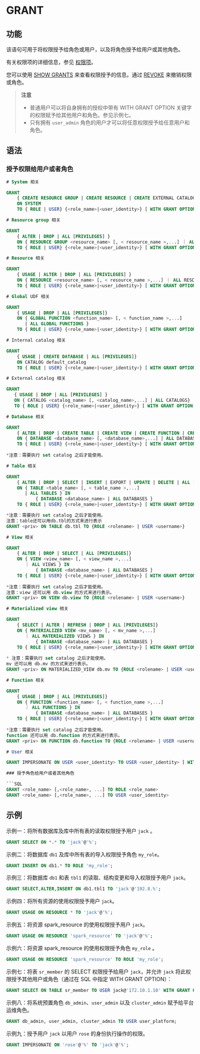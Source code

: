 # GRANT

## 功能

该语句可用于将权限授予给角色或用户，以及将角色授予给用户或其他角色。

有关权限项的详细信息，参见 [权限项](../../../administration/privilege_item.md)。

您可以使用 [SHOW GRANTS](SHOW%20GRANTS.md) 来查看权限授予的信息。通过 [REVOKE](REVOKE.md) 来撤销权限或角色。

> **注意**
>
> - 普通用户可以将自身拥有的授权中带有 WITH GRANT OPTION 关键字的权限赋予给其他用户和角色。参见示例七。
> - 只有拥有 `user_admin` 角色的用户才可以将任意权限授予给任意用户和角色。

## 语法

### 授予权限给用户或者角色

```SQL
# System 相关

GRANT  
    { CREATE RESOURCE GROUP | CREATE RESOURCE | CREATE EXTERNAL CATALOG | REPOSITORY | BLACKLIST | FILE | OPERATE | ALL [PRIVILEGES]} 
    ON SYSTEM
    TO { ROLE | USER} {<role_name>|<user_identity>} [ WITH GRANT OPTION ]

# Resource group 相关

GRANT  
    { ALTER | DROP | ALL [PRIVILEGES] } 
    ON { RESOURCE GROUP <resource_name> [, < resource_name >,...] ｜ ALL RESOURCE GROUPS} 
    TO { ROLE | USER} {<role_name>|<user_identity>} [ WITH GRANT OPTION ]

# Resource 相关

GRANT 
    { USAGE | ALTER | DROP | ALL [PRIVILEGES] } 
    ON { RESOURCE <resource_name> [, < resource_name >,...] ｜ ALL RESOURCES} 
    TO { ROLE | USER} {<role_name>|<user_identity>} [ WITH GRANT OPTION ]

# Global UDF 相关

GRANT
    { USAGE | DROP | ALL [PRIVILEGES]} 
    ON { GLOBAL FUNCTION <function_name> [, < function_name >,...]    
       | ALL GLOBAL FUNCTIONS }
    TO { ROLE | USER} {<role_name>|<user_identity>} [ WITH GRANT OPTION ]

# Internal catalog 相关

GRANT 
    { USAGE | CREATE DATABASE | ALL [PRIVILEGES]} 
    ON CATALOG default_catalog
    TO { ROLE | USER} {<role_name>|<user_identity>} [ WITH GRANT OPTION ]

# External catalog 相关

GRANT  
   { USAGE | DROP | ALL [PRIVILEGES] } 
   ON { CATALOG <catalog_name> [, <catalog_name>,...] | ALL CATALOGS}
   TO { ROLE | USER} {<role_name>|<user_identity>} [ WITH GRANT OPTION ]

# Database 相关

GRANT 
    { ALTER | DROP | CREATE TABLE | CREATE VIEW | CREATE FUNCTION | CREATE MATERIALIZED VIEW | ALL [PRIVILEGES] } 
    ON { DATABASE <database_name> [, <database_name>,...] | ALL DATABASES }
    TO { ROLE | USER} {<role_name>|<user_identity>} [ WITH GRANT OPTION ]
  
*注意：需要执行 set catalog 之后才能使用。

# Table 相关

GRANT  
    { ALTER | DROP | SELECT | INSERT | EXPORT | UPDATE | DELETE | ALL [PRIVILEGES]} 
    ON { TABLE <table_name> [, < table_name >,...]
       | ALL TABLES } IN 
           { DATABASE <database_name> | ALL DATABASES }
    TO { ROLE | USER} {<role_name>|<user_identity>} [ WITH GRANT OPTION ]

*注意：需要执行 set catalog 之后才能使用。
注意：table还可以用db.tbl的方式来进行表示
GRANT <priv> ON TABLE db.tbl TO {ROLE <rolename> | USER <username>}

# View 相关

GRANT  
    { ALTER | DROP | SELECT | ALL [PRIVILEGES]} 
    ON { VIEW <view_name> [, < view_name >,...]
       ｜ ALL VIEWS } IN 
           { DATABASE <database_name> | ALL DATABASES }
    TO { ROLE | USER} {<role_name>|<user_identity>} [ WITH GRANT OPTION ]
    
*注意：需要执行 set catalog 之后才能使用。
注意：view 还可以用 db.view 的方式来进行表示。
GRANT <priv> ON VIEW db.view TO {ROLE <rolename> | USER <username>}

# Materialized view 相关

GRANT
    { SELECT | ALTER | REFRESH | DROP | ALL [PRIVILEGES]} 
    ON { MATERIALIZED VIEW <mv_name> [, < mv_name >,...]
       ｜ ALL MATERIALIZED VIEWS } IN 
           { DATABASE <database_name> | ALL DATABASES }
    TO { ROLE | USER} {<role_name>|<user_identity>} [ WITH GRANT OPTION ]
    
* 注意：需要执行 set catalog 之后才能使用。 
mv 还可以用 db.mv 的方式来进行表示。
GRANT <priv> ON MATERIALIZED_VIEW db.mv TO {ROLE <rolename> | USER <username>}

# Function 相关

GRANT
    { USAGE | DROP | ALL [PRIVILEGES]} 
    ON { FUNCTION <function_name> [, < function_name >,...]
       ｜ ALL FUNCTIONS } IN 
           { DATABASE <database_name> | ALL DATABASES }
    TO { ROLE | USER} {<role_name>|<user_identity>} [ WITH GRANT OPTION ]
    
*注意：需要执行 set catalog 之后才能使用。
function 还可以用 db.function 的方式来进行表示。
GRANT <priv> ON FUNCTION db.function TO {ROLE <rolename> | USER <username>}

# User 相关

GRANT IMPERSONATE ON USER <user_identity> TO USER <user_identity> [ WITH GRANT OPTION ]

### 授予角色给用户或者其他角色

```SQL
GRANT <role_name> [,<role_name>, ...] TO ROLE <role_name>
GRANT <role_name> [,<role_name>, ...] TO USER <user_identity>
```

## 示例

示例一：将所有数据库及库中所有表的读取权限授予用户 `jack` 。

```SQL
GRANT SELECT ON *.* TO 'jack'@'%';
```

示例二：将数据库 `db1` 及库中所有表的导入权限授予角色 `my_role`。

```SQL
GRANT INSERT ON db1.* TO ROLE 'my_role';
```

示例三：将数据库 `db1` 和表 `tbl1` 的读取、结构变更和导入权限授予用户 `jack`。

```SQL
GRANT SELECT,ALTER,INSERT ON db1.tbl1 TO 'jack'@'192.8.%';
```

示例四：将所有资源的使用权限授予用户 `jack`。

```SQL
GRANT USAGE ON RESOURCE * TO 'jack'@'%';
```

示例五：将资源 spark_resource 的使用权限授予用户 `jack`。

```SQL
GRANT USAGE ON RESOURCE 'spark_resource' TO 'jack'@'%';
```

示例六：将资源 spark_resource 的使用权限授予角色 `my_role` 。

```SQL
GRANT USAGE ON RESOURCE 'spark_resource' TO ROLE 'my_role';
```

示例七：将表 `sr_member` 的 SELECT 权限授予给用户 `jack`，并允许 `jack` 将此权限授予其他用户或角色（通过在 SQL 中指定 WITH GRANT OPTION）：

```SQL
GRANT SELECT ON TABLE sr_member TO USER jack@'172.10.1.10' WITH GRANT OPTION;
```

示例八：将系统预置角色 `db_admin`、`user_admin` 以及 `cluster_admin` 赋予给平台运维角色。

```SQL
GRANT db_admin, user_admin, cluster_admin TO USER user_platform;
```

示例九：授予用户 `jack` 以用户 `rose` 的身份执行操作的权限。

```SQL
GRANT IMPERSONATE ON 'rose'@'%' TO 'jack'@'%';
```
